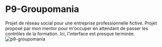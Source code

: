 # P9-Groupomania
Projet de réseau social pour une entreprise professionnelle fictive.
Projet proposé par mon mentor pour m'occuper en attendant de passer les contrôles de la formation. Ici, l'interface est presque terminée.
![p9-groupomania](https://github.com/AntoineTrinite/P9-Groupomania/assets/107586911/d57f221a-ffc0-4101-927f-ecfed547c21b)
